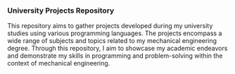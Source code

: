 ### University Projects Repository

This repository aims to gather projects developed during my university studies using various programming languages.
The projects encompass a wide range of subjects and topics related to my mechanical engineering degree. Through this repository,
I aim to showcase my academic endeavors and demonstrate my skills in programming and problem-solving within the context of mechanical engineering.
